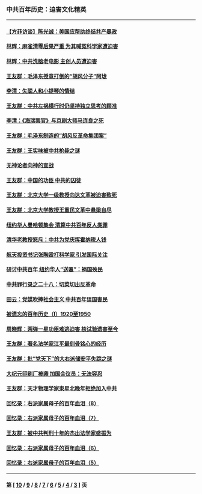 ### 中共百年历史：迫害文化精英
---
#### [【方菲访谈】陈光诚：美国应帮助终结共产暴政](../../pages/nf1176111/n13759521.md?07170430) 
#### [林辉：麻雀清零后果严重 为其喊冤科学家遭迫害](../../pages/nf1176111/n13746900.md?07170430) 
#### [林辉：中共洗脑老电影 主创人员遭迫害](../../pages/nf1176111/n13699437.md?07170430) 
#### [王友群：毛泽东授意打倒的“胡风分子”阿垅](../../pages/nf1176111/n13592541.md?07170430) 
#### [李清：失聪人和小提琴的情结](../../pages/nf1176111/n13459280.md?07170430) 
#### [王友群：中共左祸横行时仍坚持独立思考的顾准](../../pages/nf1176111/n13444722.md?07170430) 
#### [李清：《海瑞罢官》与京剧大师马连良之死](../../pages/nf1176111/n13412316.md?07170430) 
#### [王友群：毛泽东制造的“胡风反革命集团案”](../../pages/nf1176111/n13324909.md?07170430) 
#### [王友群：王实味被中共枪毙之谜](../../pages/nf1176111/n13307502.md?07170430) 
#### [无神论者向神的宣战](../../pages/nf1176111/n13281535.md?07170430) 
#### [王友群：中国的功臣 中共的囚徒](../../pages/nf1176111/n13291790.md?07170430) 
#### [王友群：北京大学一级教授向达文革被迫害致死](../../pages/nf1176111/n13150966.md?07170430) 
#### [王友群：北京大学教授王重民文革中悬梁自尽](../../pages/nf1176111/n13084645.md?07170430) 
#### [纽约华人曼哈顿集会 清算中共百年反人类罪](../../pages/nf1176111/n13084157.md?07170430) 
#### [清华老教授怒斥：中共为党庆挥霍纳税人钱](../../pages/nf1176111/n13071430.md?07170430) 
#### [航天投资书记张陶殴打科学家 引发国际关注](../../pages/nf1176111/n13069132.md?07170430) 
#### [研讨中共百年 纽约华人“送匾”：祸国殃民](../../pages/nf1176111/n13057367.md?07170430) 
#### [中共罪行录之二十八：切菜切出反革命](../../pages/nf1176111/n13030600.md?07170430) 
#### [田云：党媒吹捧社会主义 中共百年误国害民](../../pages/nf1176111/n13006682.md?07170430) 
#### [被遗忘的百年历史（I）1920至1950](../../pages/nf1176111/n12986411.md?07170430) 
#### [周晓辉：两弹一星功臣难逃迫害 核试验遗害至今](../../pages/nf1176111/n12974997.md?07170430) 
#### [王友群：著名法学家江平最刻骨铭心的经历](../../pages/nf1176111/n12970787.md?07170430) 
#### [王友群：批“党天下”的大右派储安平失踪之谜](../../pages/nf1176111/n12954229.md?07170430) 
#### [大纪元印刷厂被袭 加国会议员：无法容忍](../../pages/nf1176111/n12883028.md?07170430) 
#### [王友群：天才物理学家束星北晚年拒绝加入中共](../../pages/nf1176111/n12792913.md?07170430) 
#### [回忆录：右派家属母子的百年血泪（8）](../../pages/nf1176111/n12706196.md?07170430) 
#### [回忆录：右派家属母子的百年血泪（7）](../../pages/nf1176111/n12706191.md?07170430) 
#### [王友群：被中共判刑十年的杰出法学家盛振为](../../pages/nf1176111/n12706141.md?07170430) 
#### [回忆录：右派家属母子的百年血泪（6）](../../pages/nf1176111/n12698863.md?07170430) 
#### [回忆录：右派家属母子的百年血泪（5）](../../pages/nf1176111/n12692515.md?07170430) 

---
#### 第 [ [10](./10.md?07170430) / [9](./9.md?07170430) / [8](./8.md?07170430) / [7](./7.md?07170430) / [6](./6.md?07170430) / [5](./5.md?07170430) / [4](./4.md?07170430) / [3](./3.md?07170430) ] 页
